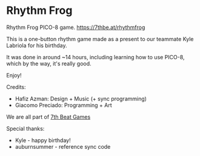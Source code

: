 # Rhythm Frog
Rhythm Frog PICO-8 game. https://7thbe.at/rhythmfrog

This is a one-button rhythm game made as a present to our teammate Kyle Labriola for his birthday.

It was done in around ~14 hours, including learning how to use PICO-8, which by the way, it's really good.

Enjoy!

Credits:

- Hafiz Azman: Design + Music (+ sync programming)
- Giacomo Preciado: Programming + Art

We are all part of [7th Beat Games](https://7thbe.at/)

Special thanks:

- Kyle - happy birthday!
- auburnsummer - reference sync code
